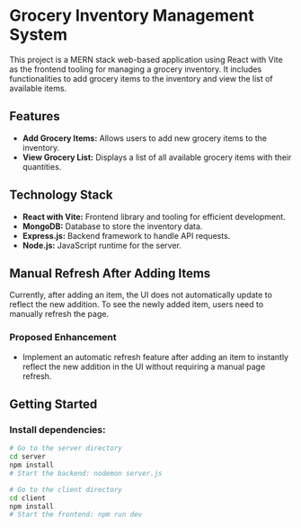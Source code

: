 # Grocery Inventory Management System

This project is a MERN stack web-based application using React with Vite as the frontend tooling for managing a grocery inventory. It includes functionalities to add grocery items to the inventory and view the list of available items.

## Features

- **Add Grocery Items:** Allows users to add new grocery items to the inventory.
- **View Grocery List:** Displays a list of all available grocery items with their quantities.

## Technology Stack

- **React with Vite:** Frontend library and tooling for efficient development.
- **MongoDB:** Database to store the inventory data.
- **Express.js:** Backend framework to handle API requests.
- **Node.js:** JavaScript runtime for the server.

## Manual Refresh After Adding Items

Currently, after adding an item, the UI does not automatically update to reflect the new addition. To see the newly added item, users need to manually refresh the page.

### Proposed Enhancement

- Implement an automatic refresh feature after adding an item to instantly reflect the new addition in the UI without requiring a manual page refresh.

## Getting Started

### Install dependencies:

```bash
# Go to the server directory
cd server
npm install
# Start the backend: nodemon server.js

# Go to the client directory
cd client
npm install
# Start the frontend: npm run dev
